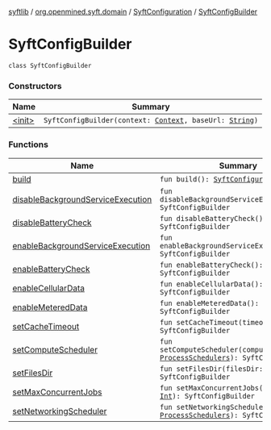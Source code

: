 [syftlib](../../../index.md) / [org.openmined.syft.domain](../../index.md) / [SyftConfiguration](../index.md) / [SyftConfigBuilder](./index.md)

# SyftConfigBuilder

`class SyftConfigBuilder`

### Constructors

| Name | Summary |
|---|---|
| [&lt;init&gt;](-init-.md) | `SyftConfigBuilder(context: `[`Context`](https://developer.android.com/reference/android/content/Context.html)`, baseUrl: `[`String`](https://kotlinlang.org/api/latest/jvm/stdlib/kotlin/-string/index.html)`)` |

### Functions

| Name | Summary |
|---|---|
| [build](build.md) | `fun build(): `[`SyftConfiguration`](../index.md) |
| [disableBackgroundServiceExecution](disable-background-service-execution.md) | `fun disableBackgroundServiceExecution(): SyftConfigBuilder` |
| [disableBatteryCheck](disable-battery-check.md) | `fun disableBatteryCheck(): SyftConfigBuilder` |
| [enableBackgroundServiceExecution](enable-background-service-execution.md) | `fun enableBackgroundServiceExecution(): SyftConfigBuilder` |
| [enableBatteryCheck](enable-battery-check.md) | `fun enableBatteryCheck(): SyftConfigBuilder` |
| [enableCellularData](enable-cellular-data.md) | `fun enableCellularData(): SyftConfigBuilder` |
| [enableMeteredData](enable-metered-data.md) | `fun enableMeteredData(): SyftConfigBuilder` |
| [setCacheTimeout](set-cache-timeout.md) | `fun setCacheTimeout(timeout: `[`Long`](https://kotlinlang.org/api/latest/jvm/stdlib/kotlin/-long/index.html)`): SyftConfigBuilder` |
| [setComputeScheduler](set-compute-scheduler.md) | `fun setComputeScheduler(computeSchedulers: `[`ProcessSchedulers`](../../../org.openmined.syft.threading/-process-schedulers/index.md)`): SyftConfigBuilder` |
| [setFilesDir](set-files-dir.md) | `fun setFilesDir(filesDir: `[`File`](https://docs.oracle.com/javase/6/docs/api/java/io/File.html)`): SyftConfigBuilder` |
| [setMaxConcurrentJobs](set-max-concurrent-jobs.md) | `fun setMaxConcurrentJobs(numJobs: `[`Int`](https://kotlinlang.org/api/latest/jvm/stdlib/kotlin/-int/index.html)`): SyftConfigBuilder` |
| [setNetworkingScheduler](set-networking-scheduler.md) | `fun setNetworkingScheduler(scheduler: `[`ProcessSchedulers`](../../../org.openmined.syft.threading/-process-schedulers/index.md)`): SyftConfigBuilder` |
